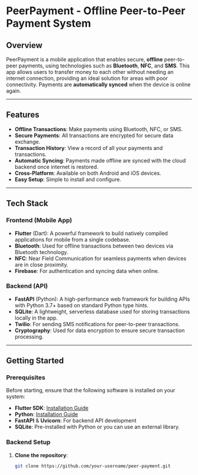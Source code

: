 # PeerPayment - Offline Peer-to-Peer Payment System

## Overview
PeerPayment is a mobile application that enables secure, **offline** peer-to-peer payments, using technologies such as **Bluetooth**, **NFC**, and **SMS**. This app allows users to transfer money to each other without needing an internet connection, providing an ideal solution for areas with poor connectivity. Payments are **automatically synced** when the device is online again.

---

## Features
- **Offline Transactions**: Make payments using Bluetooth, NFC, or SMS.
- **Secure Payments**: All transactions are encrypted for secure data exchange.
- **Transaction History**: View a record of all your payments and transactions.
- **Automatic Syncing**: Payments made offline are synced with the cloud backend once internet is restored.
- **Cross-Platform**: Available on both Android and iOS devices.
- **Easy Setup**: Simple to install and configure.

---

## Tech Stack
### Frontend (Mobile App)
- **Flutter** (Dart): A powerful framework to build natively compiled applications for mobile from a single codebase.
- **Bluetooth**: Used for offline transactions between two devices via Bluetooth technology.
- **NFC**: Near Field Communication for seamless payments when devices are in close proximity.
- **Firebase**: For authentication and syncing data when online.

### Backend (API)
- **FastAPI** (Python): A high-performance web framework for building APIs with Python 3.7+ based on standard Python type hints.
- **SQLite**: A lightweight, serverless database used for storing transactions locally in the app.
- **Twilio**: For sending SMS notifications for peer-to-peer transactions.
- **Cryptography**: Used for data encryption to ensure secure transaction processing.

---

## Getting Started

### Prerequisites

Before starting, ensure that the following software is installed on your system:

- **Flutter SDK**: [Installation Guide](https://flutter.dev/docs/get-started/install)
- **Python**: [Installation Guide](https://www.python.org/downloads/)
- **FastAPI** & **Uvicorn**: For backend API development
- **SQLite**: Pre-installed with Python or you can use an external library.

### Backend Setup

1. **Clone the repository**:
   ```bash
   git clone https://github.com/your-username/peer-payment.git
